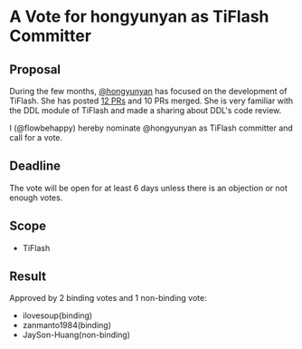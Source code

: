 # A Vote for hongyunyan as TiFlash Committer

## Proposal

During the few months, [@hongyunyan](https://github.com/hongyunyan) has focused on the development of TiFlash.  She has posted [12 PRs](https://github.com/pingcap/tiflash/pulls/hongyunyan) and 10 PRs merged. She is very familiar with the DDL module of TiFlash and made a sharing about DDL's code review.

I (@flowbehappy) hereby nominate @hongyunyan as TiFlash committer and call for a vote.

## Deadline

The vote will be open for at least 6 days unless there is an objection or not enough votes.

## Scope

* TiFlash

## Result

Approved by 2 binding votes and 1 non-binding vote:

* ilovesoup(binding)
* zanmanto1984(binding)
* JaySon-Huang(non-binding)